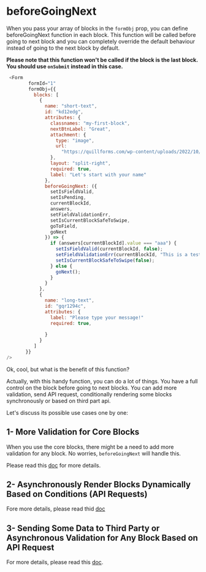 # beforeGoingNext

When you pass your array of blocks in the `formObj` prop, you can define beforeGoingNext function in each block.
This function will be called before going to next block and you can completely override the default behaviour instead of going to the next block by default.

**Please note that this function won't be called if the block is the last block. You should use `onSubmit` instead in this case.**

``` js
 <Form
        formId="1"
        formObj={{
          blocks: [
            {
              name: "short-text",
              id: "kd12edg",
              attributes: {
                classnames: "my-first-block",
                nextBtnLabel: "Great",
                attachment: {
                  type: "image",
                  url:
                    "https://quillforms.com/wp-content/uploads/2022/10/ludovic-migneault-B9YbNbaemMI-unsplash_50-scaled.jpeg"
                },
                layout: "split-right",
                required: true,
                label: "Let's start with your name"
              },
              beforeGoingNext: ({
                setIsFieldValid,
                setIsPending,
                currentBlockId,
                answers,
                setFieldValidationErr,
                setIsCurrentBlockSafeToSwipe,
                goToField,
                goNext
              }) => {
                if (answers[currentBlockId].value === "aaa") {
                  setIsFieldValid(currentBlockId, false);
                  setFieldValidationErr(currentBlockId, "This is a test");
                  setIsCurrentBlockSafeToSwipe(false);
                } else {
                  goNext();
                }
              }
            },
            {
              name: "long-text",
              id: "gqr1294c",
              attributes: {
                label: "Please type your message!"
                required: true,
      
              }
            }
          ]
       }}
/>
```
Ok, cool, but what is the benefit of this function?

Actually, with this handy function, you can do a lot of things. You have a full control on the block before going to next blocks.
You can add more validation, send API request, conditionally rendering some blocks synchronously or based on third part api.


Let's discuss its possible use cases one by one:

## 1- More Validation for Core Blocks

When you use the core blocks, there might be a need to add more validation for any block. No worries, `beforeGoingNext` will handle this.

Please read this [doc](./core-blocks-validation.md) for more details.


## 2- Asynchronously Render Blocks Dynamically Based on Conditions (API Requests)

Fore more details, please read thid [doc](./async-dynamic-block-rendering.md)


## 3- Sending Some Data to Third Party or Asynchronous Validation for Any Block Based on API Request 

For more details, please read this [doc](./async-request.md).
